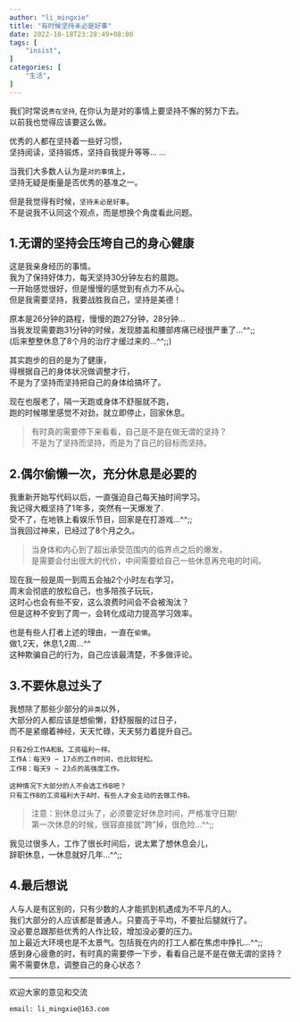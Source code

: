 ```yaml
---
author: "li_mingxie"
title: "有时候坚持未必是好事"
date: 2022-10-18T23:28:49+08:00
tags: [
    "insist",
]
categories: [
    "生活",
]
---
```


我们时常说`贵在坚持`, 在你认为是对的事情上要坚持不懈的努力下去。  
以前我也觉得应该要这么做。    <!--more-->  

优秀的人都在坚持着一些好习惯，  
坚持阅读，坚持锻炼，坚持自我提升等等... ...

当我们大多数人认为是`对的事情`上，  
坚持无疑是衡量是否优秀的基准之一。

但是我觉得有时候，`坚持未必是好事`。  
不是说我不认同这个观点，而是想换个角度看此问题。

## 1.无谓的坚持会压垮自己的身心健康

这是我亲身经历的事情。  
我为了保持好体力，每天坚持30分钟左右的晨跑。  
一开始感觉很好，但是慢慢的感觉到有点力不从心。  
但是我需要坚持，我要战胜我自己，坚持是美德！

原本是26分钟的路程，慢慢的跑27分钟，28分钟...  
当我发现需要跑31分钟的时候，发现膝盖和腰部疼痛已经很严重了...^^;;  
(后来整整休息了8个月的治疗才缓过来的...^^;;)  

其实跑步的目的是为了健康，  
得根据自己的身体状况做调整才行，  
不是为了坚持而坚持把自己的身体给搞坏了。

现在也服老了，隔一天跑或身体不舒服就不跑，  
跑的时候哪里感觉不对劲，就立即停止，回家休息。

> 有时真的需要停下来看看，自己是不是在做无谓的坚持？  
> 不是为了坚持而坚持，而是为了自己的目标而坚持。

## 2.偶尔偷懒一次，充分休息是必要的

我重新开始写代码以后，一直强迫自己每天抽时间学习。  
我记得大概坚持了1年多，突然有一天爆发了.  
受不了，在地铁上看娱乐节目，回家是在打游戏...^^;;  
当我回过神来，已经过了8个月之久。  

> 当身体和内心到了超出承受范围内的临界点之后的爆发，  
> 是需要会付出很大的代价，中间需要给自己一些休息再充电的时间。

现在我一般是周一到周五会抽2个小时左右学习，  
周末会彻底的放松自己，也多陪孩子玩玩，  
这时心也会有些不安，这么浪费时间会不会被淘汰？  
但是这种不安到了周一，会转化成动力提高学习效率。  

也是有些人打者上述的理由，一直在`偷懒`。  
做1,2天，休息1,2周...^^  
这种欺骗自己的行为，自己应该最清楚，不多做评论。

## 3.不要休息过头了

我想除了那些少部分的`异类`以外，  
大部分的人都应该是想偷懒，舒舒服服的过日子，  
而不是紧绷着神经，天天忙碌，天天努力着提升自己。  

```
只有2份工作A和B。工资福利一样。
工作A：每天9 ~ 17点的工作时间，也比较轻松。  
工作B：每天9 ~ 23点的高强度工作。  

这种情况下大部分的人不会选工作B吧？
只有工作B的工资福利大于A时，有些人才会主动的去做工作B。
```

> 注意：别休息过头了，必须要定好休息时间，严格准守日期!  
> 第一次休息的时候，很容直接就"跨"掉，很危险...^^;;

我见过很多人，工作了很长时间后，说太累了想休息会儿，  
辞职休息，一休息就好几年...^^;;  

## 4.最后想说

人与人是有区别的，只有少数的人才能抓到机遇成为不平凡的人。  
我们大部分的人应该都是普通人。只要高于平均，不要扯后腿就行了。  
没必要总跟那些优秀的人作比较，增加没必要的压力。  
加上最近大环境也是不太景气。包括我在内的打工人都在焦虑中挣扎...^^;;  
感到身心疲惫的时，有时真的需要停一下步，看看自己是不是在做无谓的坚持？  
需不需要休息，调整自己的身心状态？  

----------------------------------------------
欢迎大家的意见和交流

`email: li_mingxie@163.com`
